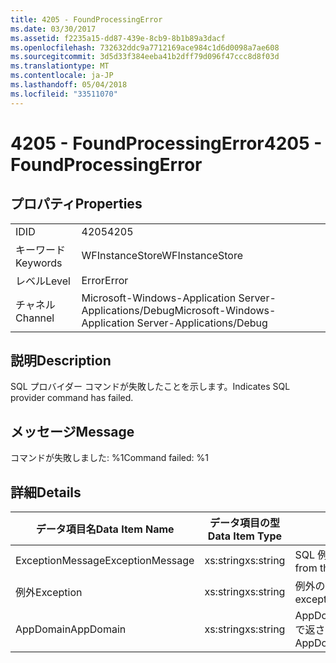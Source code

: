 ```yaml
---
title: 4205 - FoundProcessingError
ms.date: 03/30/2017
ms.assetid: f2235a15-dd87-439e-8cb9-8b1b89a3dacf
ms.openlocfilehash: 732632ddc9a7712169ace984c1d6d0098a7ae608
ms.sourcegitcommit: 3d5d33f384eeba41b2dff79d096f47ccc8d8f03d
ms.translationtype: MT
ms.contentlocale: ja-JP
ms.lasthandoff: 05/04/2018
ms.locfileid: "33511070"
---
```

# <a name="4205---foundprocessingerror"></a><span data-ttu-id="dcfb9-102">4205 - FoundProcessingError</span><span class="sxs-lookup"><span data-stu-id="dcfb9-102">4205 - FoundProcessingError</span></span>
## <a name="properties"></a><span data-ttu-id="dcfb9-103">プロパティ</span><span class="sxs-lookup"><span data-stu-id="dcfb9-103">Properties</span></span>  
  
|||  
|-|-|  
|<span data-ttu-id="dcfb9-104">ID</span><span class="sxs-lookup"><span data-stu-id="dcfb9-104">ID</span></span>|<span data-ttu-id="dcfb9-105">4205</span><span class="sxs-lookup"><span data-stu-id="dcfb9-105">4205</span></span>|  
|<span data-ttu-id="dcfb9-106">キーワード</span><span class="sxs-lookup"><span data-stu-id="dcfb9-106">Keywords</span></span>|<span data-ttu-id="dcfb9-107">WFInstanceStore</span><span class="sxs-lookup"><span data-stu-id="dcfb9-107">WFInstanceStore</span></span>|  
|<span data-ttu-id="dcfb9-108">レベル</span><span class="sxs-lookup"><span data-stu-id="dcfb9-108">Level</span></span>|<span data-ttu-id="dcfb9-109">Error</span><span class="sxs-lookup"><span data-stu-id="dcfb9-109">Error</span></span>|  
|<span data-ttu-id="dcfb9-110">チャネル</span><span class="sxs-lookup"><span data-stu-id="dcfb9-110">Channel</span></span>|<span data-ttu-id="dcfb9-111">Microsoft-Windows-Application Server-Applications/Debug</span><span class="sxs-lookup"><span data-stu-id="dcfb9-111">Microsoft-Windows-Application Server-Applications/Debug</span></span>|  
  
## <a name="description"></a><span data-ttu-id="dcfb9-112">説明</span><span class="sxs-lookup"><span data-stu-id="dcfb9-112">Description</span></span>  
 <span data-ttu-id="dcfb9-113">SQL プロバイダー コマンドが失敗したことを示します。</span><span class="sxs-lookup"><span data-stu-id="dcfb9-113">Indicates SQL provider command has failed.</span></span>  
  
## <a name="message"></a><span data-ttu-id="dcfb9-114">メッセージ</span><span class="sxs-lookup"><span data-stu-id="dcfb9-114">Message</span></span>  
 <span data-ttu-id="dcfb9-115">コマンドが失敗しました: %1</span><span class="sxs-lookup"><span data-stu-id="dcfb9-115">Command failed: %1</span></span>  
  
## <a name="details"></a><span data-ttu-id="dcfb9-116">詳細</span><span class="sxs-lookup"><span data-stu-id="dcfb9-116">Details</span></span>  
  
|<span data-ttu-id="dcfb9-117">データ項目名</span><span class="sxs-lookup"><span data-stu-id="dcfb9-117">Data Item Name</span></span>|<span data-ttu-id="dcfb9-118">データ項目の型</span><span class="sxs-lookup"><span data-stu-id="dcfb9-118">Data Item Type</span></span>|<span data-ttu-id="dcfb9-119">説明</span><span class="sxs-lookup"><span data-stu-id="dcfb9-119">Description</span></span>|  
|--------------------|--------------------|-----------------|  
|<span data-ttu-id="dcfb9-120">ExceptionMessage</span><span class="sxs-lookup"><span data-stu-id="dcfb9-120">ExceptionMessage</span></span>|<span data-ttu-id="dcfb9-121">xs:string</span><span class="sxs-lookup"><span data-stu-id="dcfb9-121">xs:string</span></span>|<span data-ttu-id="dcfb9-122">SQL 例外からのメッセージ。</span><span class="sxs-lookup"><span data-stu-id="dcfb9-122">The message from the SQL exception.</span></span>|  
|<span data-ttu-id="dcfb9-123">例外</span><span class="sxs-lookup"><span data-stu-id="dcfb9-123">Exception</span></span>|<span data-ttu-id="dcfb9-124">xs:string</span><span class="sxs-lookup"><span data-stu-id="dcfb9-124">xs:string</span></span>|<span data-ttu-id="dcfb9-125">例外の詳細</span><span class="sxs-lookup"><span data-stu-id="dcfb9-125">The exception details for the exception</span></span>|  
|<span data-ttu-id="dcfb9-126">AppDomain</span><span class="sxs-lookup"><span data-stu-id="dcfb9-126">AppDomain</span></span>|<span data-ttu-id="dcfb9-127">xs:string</span><span class="sxs-lookup"><span data-stu-id="dcfb9-127">xs:string</span></span>|<span data-ttu-id="dcfb9-128">AppDomain.CurrentDomain.FriendlyName で返される文字列。</span><span class="sxs-lookup"><span data-stu-id="dcfb9-128">The string returned by AppDomain.CurrentDomain.FriendlyName.</span></span>|
